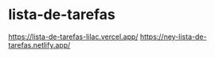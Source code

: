 # lista-de-tarefas
https://lista-de-tarefas-lilac.vercel.app/
https://ney-lista-de-tarefas.netlify.app/
